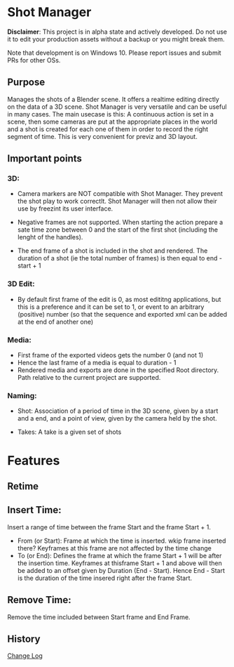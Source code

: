 
# Shot Manager

**Disclaimer**: This project is in alpha state and actively developed. Do not use it to edit your production assets without a backup or you might break them.

Note that development is on Windows 10. Please report issues and submit PRs for other OSs.

## Purpose

Manages the shots of a Blender scene. It offers a realtime editing directly on
the data of a 3D scene.
Shot Manager is very versatile and can be useful in many cases.
The main usecase is this: A continuous action is set in a scene, then some cameras
are put at the appropriate places in the world and a shot is created for each one of
them in order to record the right segment of time.
This is very convenient for previz and 3D layout.


## Important points

### 3D:
- Camera markers are NOT compatible with Shot Manager. They prevent the shot play to work correctlt.
Shot Manager will then not allow their use by freezint its user interface.

- Negative frames are not supported. When starting the action prepare a sate time zone between 0 and the
start of the first shot (including the lenght of the handles).

- The end frame of a shot is included in the shot and rendered.
The duration of a shot (ie the total number of frames) is then equal to end - start + 1

### 3D Edit:
- By default first frame of the edit is 0, as most edititng applications, but this is a preference and it can
be set to 1, or event to an arbitrary (positive) number (so that the sequence and exported xml can be added
at the end of another one)

### Media:
- First frame of the exported videos gets the number 0 (and not 1)
- Hence the last frame of a media is equal to duration - 1
- Rendered media and exports are done in the specified Root directory. Path relative to the current project are
supported.


### Naming:
- Shot: Association of a period of time in the 3D scene, given by a start and a end, and a point of view, given
by the camera held by the shot.


- Takes: A take is a given set of shots


# Features

## Retime

## Insert Time:
Insert a range of time between the frame Start and the frame Start + 1.
- From (or Start): Frame at which the time is inserted. wkip frame inserted there?
Keyframes at this frame are not affected by the time change
- To (or End): Defines the frame at which the frame Start + 1 will be after the insertion time.
Keyframes at thisframe Start + 1 and above will then be added to an offset given by Duration (End - Start).
Hence End - Start is the duration of the time insered right after the frame Start.

## Remove Time:
Remove the time included between Start frame and End Frame.

## History
[Change Log](./CHANGELOG.md)
